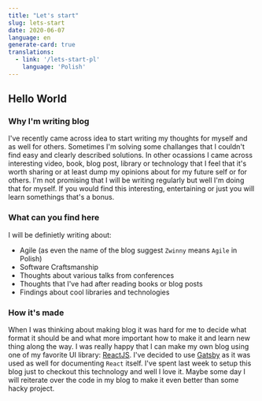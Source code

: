 ```yaml
---
title: "Let's start"
slug: lets-start
date: 2020-06-07
language: en
generate-card: true
translations:
  - link: '/lets-start-pl'
    language: 'Polish'
---
```


## Hello World

### Why I'm writing blog

I've recently came across idea to start writing my thoughts for myself and as well for others. Sometimes I'm solving some challanges that I couldn't find easy and clearly described solutions. In other ocassions I came across interesting video, book, blog post, library or technology that I feel that it's worth sharing or at least dump my opinions about for my future self or for others. I'm not promising that I will be writing regularly but well I'm doing that for myself. If you would find this interesting, entertaining or just you will learn somethings that's a bonus.

### What can you find here

I will be definietly writing about:

- Agile (as even the name of the blog suggest `Zwinny` means `Agile` in Polish)
- Software Craftsmanship
- Thoughts about various talks from conferences
- Thoughts that I've had after reading books or blog posts
- Findings about cool libraries and technologies

### How it's made

When I was thinking about making blog it was hard for me to decide what format it should be and what more important how to make it and learn new thing along the way. I was really happy that I can make my own blog using one of my favorite UI library: [ReactJS](https://reactjs.org). I've decided to use [Gatsby](https://www.gatsbyjs.org/) as it was used as well for documenting `React` itself. I've spent last week to setup this blog just to checkout this technology and well I love it. Maybe some day I will reiterate over the code in my blog to make it even better than some hacky project.
